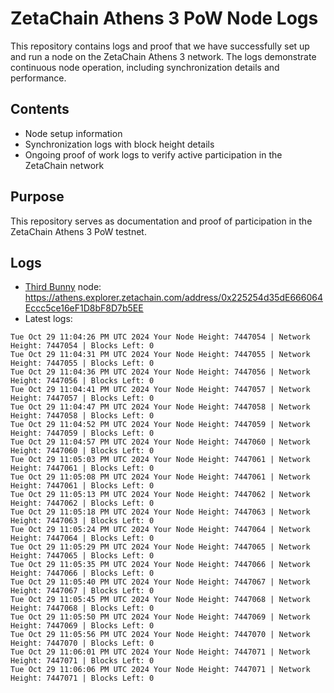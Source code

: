 # ZetaChain Athens 3 PoW Node Logs
This repository contains logs and proof that we have successfully set up and run a node on the ZetaChain Athens 3 network. The logs demonstrate continuous node operation, including synchronization details and performance.

## Contents
- Node setup information
- Synchronization logs with block height details
- Ongoing proof of work logs to verify active participation in the ZetaChain network

## Purpose
This repository serves as documentation and proof of participation in the ZetaChain Athens 3 PoW testnet.

## Logs

- [Third Bunny](https://thirdbunny.xyz/) node: https://athens.explorer.zetachain.com/address/0x225254d35dE666064Eccc5ce16eF1D8bF8D7b5EE
- Latest logs:
```
Tue Oct 29 11:04:26 PM UTC 2024 Your Node Height: 7447054 | Network Height: 7447054 | Blocks Left: 0
Tue Oct 29 11:04:31 PM UTC 2024 Your Node Height: 7447055 | Network Height: 7447055 | Blocks Left: 0
Tue Oct 29 11:04:36 PM UTC 2024 Your Node Height: 7447056 | Network Height: 7447056 | Blocks Left: 0
Tue Oct 29 11:04:41 PM UTC 2024 Your Node Height: 7447057 | Network Height: 7447057 | Blocks Left: 0
Tue Oct 29 11:04:47 PM UTC 2024 Your Node Height: 7447058 | Network Height: 7447058 | Blocks Left: 0
Tue Oct 29 11:04:52 PM UTC 2024 Your Node Height: 7447059 | Network Height: 7447059 | Blocks Left: 0
Tue Oct 29 11:04:57 PM UTC 2024 Your Node Height: 7447060 | Network Height: 7447060 | Blocks Left: 0
Tue Oct 29 11:05:03 PM UTC 2024 Your Node Height: 7447061 | Network Height: 7447061 | Blocks Left: 0
Tue Oct 29 11:05:08 PM UTC 2024 Your Node Height: 7447061 | Network Height: 7447061 | Blocks Left: 0
Tue Oct 29 11:05:13 PM UTC 2024 Your Node Height: 7447062 | Network Height: 7447062 | Blocks Left: 0
Tue Oct 29 11:05:18 PM UTC 2024 Your Node Height: 7447063 | Network Height: 7447063 | Blocks Left: 0
Tue Oct 29 11:05:24 PM UTC 2024 Your Node Height: 7447064 | Network Height: 7447064 | Blocks Left: 0
Tue Oct 29 11:05:29 PM UTC 2024 Your Node Height: 7447065 | Network Height: 7447065 | Blocks Left: 0
Tue Oct 29 11:05:35 PM UTC 2024 Your Node Height: 7447066 | Network Height: 7447066 | Blocks Left: 0
Tue Oct 29 11:05:40 PM UTC 2024 Your Node Height: 7447067 | Network Height: 7447067 | Blocks Left: 0
Tue Oct 29 11:05:45 PM UTC 2024 Your Node Height: 7447068 | Network Height: 7447068 | Blocks Left: 0
Tue Oct 29 11:05:50 PM UTC 2024 Your Node Height: 7447069 | Network Height: 7447069 | Blocks Left: 0
Tue Oct 29 11:05:56 PM UTC 2024 Your Node Height: 7447070 | Network Height: 7447070 | Blocks Left: 0
Tue Oct 29 11:06:01 PM UTC 2024 Your Node Height: 7447071 | Network Height: 7447071 | Blocks Left: 0
Tue Oct 29 11:06:06 PM UTC 2024 Your Node Height: 7447071 | Network Height: 7447071 | Blocks Left: 0
```
